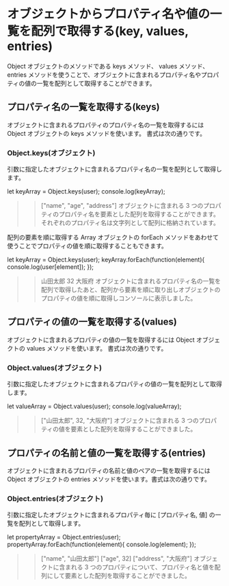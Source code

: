 # オブジェクトからプロパティ名や値の一覧を配列で取得する(key, values, entries)
Object オブジェクトのメソッドである keys メソッド、 values メソッド、 entries メソッドを使うことで、オブジェクトに含まれるプロパティ名やプロパティの値の一覧を配列として取得することができます。

## プロパティ名の一覧を取得する(keys)
オブジェクトに含まれるプロパティのプロパティ名の一覧を取得するには Object オブジェクトの keys メソッドを使います。
書式は次の通りです。

### Object.keys(オブジェクト)

引数に指定したオブジェクトに含まれるプロパティ名の一覧を配列として取得します。

let keyArray = Object.keys(user);
console.log(keyArray);
>> ["name", "age", "address"]
オブジェクトに含まれる 3 つのプロパティのプロパティ名を要素とした配列を取得することができます。
それぞれのプロパティ名は文字列として配列に格納されています。

配列の要素を順に取得する Array オブジェクトの forEach メソッドをあわせて使うことでプロパティの値を順に取得することもできます。

let keyArray = Object.keys(user);
keyArray.forEach(function(element){
  console.log(user[element]);
});

>> 山田太郎
>> 32
>> 大阪府
オブジェクトに含まれるプロパティ名の一覧を配列で取得したあと、配列から要素を順に取り出しオブジェクトのプロパティの値を順に取得しコンソールに表示しました。

## プロパティの値の一覧を取得する(values)
オブジェクトに含まれるプロパティの値の一覧を取得するには Object オブジェクトの values メソッドを使います。
書式は次の通りです。

### Object.values(オブジェクト)
引数に指定したオブジェクトに含まれるプロパティの値の一覧を配列として取得します。

let valueArray = Object.values(user);
console.log(valueArray);
>> ["山田太郎", 32, "大阪府"]
オブジェクトに含まれる 3 つのプロパティの値を要素とした配列を取得することができました。

## プロパティの名前と値の一覧を取得する(entries)
オブジェクトに含まれるプロパティの名前と値のペアの一覧を取得するには Object オブジェクトの entries メソッドを使います。書式は次の通りです。

### Object.entries(オブジェクト)
引数に指定したオブジェクトに含まれるプロパティ毎に [プロパティ名, 値] の一覧を配列として取得します。

let propertyArray = Object.entries(user);
propertyArray.forEach(function(element){
  console.log(element);
});

>> ["name", "山田太郎"]
>> ["age", 32]
>> ["address", "大阪府"]
オブジェクトに含まれる 3 つのプロパティについて、プロパティ名と値を配列にして要素とした配列を取得することができました。